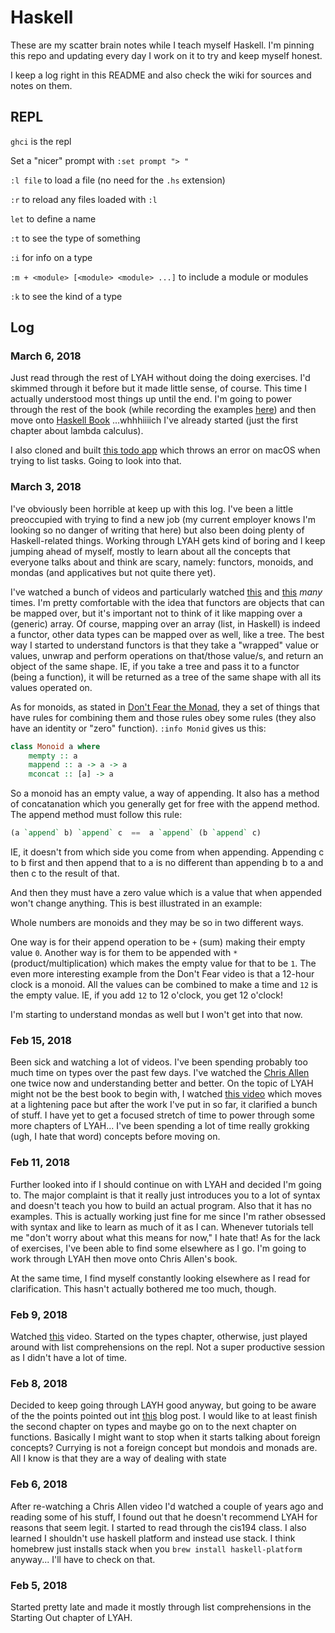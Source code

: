 Haskell
=======

These are my scatter brain notes while I teach myself Haskell.  I'm pinning this
repo and updating every day I work on it to try and keep myself honest.

I keep a log right in this README and also check the wiki for sources and notes
on them.

REPL
----

`ghci` is the repl

Set a "nicer" prompt with `:set prompt "> "`

`:l file` to load a file (no need for the `.hs` extension)

`:r` to reload any files loaded with `:l`

`let` to define a name

`:t` to see the type of something

`:i` for info on a type

`:m + <module> [<module> <module> ...]` to include a module or modules

`:k` to see the kind of a type


Log
---

### March 6, 2018

Just read through the rest of LYAH without doing the doing exercises.  I'd
skimmed through it before but it made little sense, of course.  This time
I actually understood most things up until the end.  I'm going to power through
the rest of the book (while recording the examples
[here](https://github.com/sodapopcan/haskell/tree/master/lyahfgg)) and then move
onto [Haskell Book](http://haskellbook.com/) ...whhhiiiich I've already started
(just the first chapter about lambda calculus).

I also cloned and built [this todo
app](https://github.com/cpettitt/haskell-todo) which throws an error on macOS
when trying to list tasks.  Going to look into that.

### March 3, 2018

I've obviously been horrible at keep up with this log. I've been a little
preoccupied with trying to find a new job (my current employer knows I'm looking
so no danger of writing that here) but also been doing plenty of Haskell-related
things.  Working through LYAH gets kind of boring and I keep jumping ahead of
myself, mostly to learn about all the concepts that everyone talks about and
think are scary, namely: functors, monoids, and mondas (and applicatives but not
quite there yet).

I've watched a bunch of videos and particularly watched
[this](https://www.youtube.com/watch?v=ZhuHCtR3xq8&t=3452s) and
[this](https://www.youtube.com/watch?v=t1e8gqXLbsU)
*many* times.  I'm pretty comfortable with the idea that functors are objects
that can be mapped over, but it's important not to think of it like mapping over
a (generic) array.  Of course, mapping over an array (list, in Haskell) is
indeed a functor, other data types can be mapped over as well, like a tree.  The
best way I started to understand functors is that they take a "wrapped" value or
values, unwrap and perform operations on that/those value/s, and return an
object of the same shape.  IE, if you take a tree and pass it to a functor
(being a function), it will be returned as a tree of the same shape with all its
values operated on.

As for monoids, as stated in [Don't Fear the
Monad](https://www.youtube.com/watch?v=ZhuHCtR3xq8&t=3452s), they a set of
things that have rules for combining them and those rules obey some rules (they
also have an identity or "zero" function).  `:info Monid` gives us this:

``` haskell
class Monoid a where
    mempty :: a
    mappend :: a -> a -> a
    mconcat :: [a] -> a
```

So a monoid has an empty value, a way of appending.  It also has a method of
concatanation which you generally get for free with the append method.  The
append method must follow this rule:

``` haskell
(a `append` b) `append` c  ==  a `append` (b `append` c)
```

IE, it doesn't from which side you come from when appending.  Appending c to
b first and then append that to a is no different than appending b to a and then
c to the result of that.

And then they must have a zero value which is a value that when appended won't
change anything.  This is best illustrated in an example:

Whole numbers are monoids and they may be so in two different ways.

One way is for their append operation to be `+` (sum) making their empty value
`0`.  Another way is for them to be appended with `*` (product/multiplication)
which makes the empty value for that to be `1`.  The even more interesting
example from the Don't Fear video is that a 12-hour clock is a monoid.  All the
values can be combined to make a time and `12` is the empty value.  IE, if you
add `12` to 12 o'clock, you get 12 o'clock!

I'm starting to understand mondas as well but I won't get into that now.


### Feb 15, 2018

Been sick and watching a lot of videos.  I've been spending probably too much
time on types over the past few days.  I've watched the [Chris
Allen](https://www.youtube.com/watch?v=p-NBJm0kIYU&t=43s) one twice now and
understanding better and better.  On the topic of LYAH might not be the best
book to begin with, I watched
[this video](https://www.youtube.com/watch?v=02_H3LjqMr8) which moves at
a lightening pace but after the work I've put in so far, it clarified a bunch of
stuff.  I have yet to get a focused stretch of time to power through some
more chapters of LYAH... I've been spending a lot of time really grokking
(ugh, I hate that word) concepts before moving on.

### Feb 11, 2018

Further looked into if I should continue on with LYAH and
decided I'm going to.  The major complaint is that it really just introduces you
to a lot of syntax and doesn't teach you how to build an actual program.  Also
that it has no examples.  This is actually working just fine for me since I'm
rather obsessed with syntax and like to learn as much of it as I can.  Whenever
tutorials tell me "don't worry about what this means for now," I hate that!  As
for the lack of exercises, I've been able to find some elsewhere as I go.  I'm
going to work through LYAH then move onto Chris Allen's book.

At the same time, I find myself constantly looking elsewhere as I read for
clarification.  This hasn't actually bothered me too much, though.

### Feb 9, 2018

Watched [this](https://www.youtube.com/watch?v=DebDaiYev2M) video.  Started on
the types chapter, otherwise, just played around with list comprehensions on the
repl.  Not a super productive session as I didn't have a lot of time.


### Feb 8, 2018

Decided to keep going through LAYH good anyway, but going to be aware of the the
points pointed out int
[this](http://bitemyapp.com/posts/2014-12-31-functional-education.html) blog
post.  I would like to at least finish the second chapter on types and maybe go
on to the next chapter on functions.  Basically I might want to stop when it
starts talking about foreign concepts?  Currying is not a foreign concept but
mondois and monads are.  All I know is that they are a way of dealing with state


### Feb 6, 2018

After re-watching a Chris Allen video I'd watched a couple of years ago and
reading some of his stuff, I found out that he doesn't recommend LYAH for
reasons that seem legit.  I started to read through the cis194 class.  I also
learned I shouldn't use haskell platform and instead use stack.  I think
homebrew just installs stack when you `brew install haskell-platform` anyway...
I'll have to check on that.


### Feb 5, 2018

Started pretty late and made it mostly through list comprehensions in the
Starting Out chapter of LYAH.
